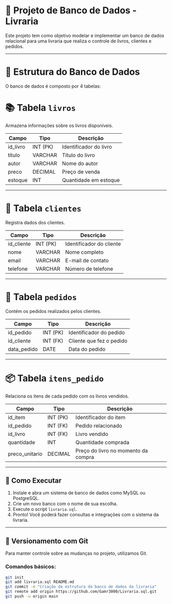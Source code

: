 # 💼 Projeto de Banco de Dados - Livraria

Este projeto tem como objetivo modelar e implementar um banco de dados relacional para uma livraria que realiza o controle de livros, clientes e pedidos.

---

# 🧱 Estrutura do Banco de Dados

O banco de dados é composto por 4 tabelas:

# 📚 Tabela `livros`
Armazena informações sobre os livros disponíveis.

| Campo        | Tipo        | Descrição               |
|--------------|-------------|--------------------------|
| id_livro     | INT (PK)    | Identificador do livro   |
| titulo       | VARCHAR     | Título do livro          |
| autor        | VARCHAR     | Nome do autor            |
| preco        | DECIMAL     | Preço de venda           |
| estoque      | INT         | Quantidade em estoque    |

---

# 👤 Tabela `clientes`
Registra dados dos clientes.

| Campo        | Tipo        | Descrição              |
|--------------|-------------|-------------------------|
| id_cliente   | INT (PK)    | Identificador do cliente |
| nome         | VARCHAR     | Nome completo            |
| email        | VARCHAR     | E-mail de contato        |
| telefone     | VARCHAR     | Número de telefone       |

---

# 🛒 Tabela `pedidos`
Contém os pedidos realizados pelos clientes.

| Campo        | Tipo        | Descrição                       |
|--------------|-------------|----------------------------------|
| id_pedido    | INT (PK)    | Identificador do pedido          |
| id_cliente   | INT (FK)    | Cliente que fez o pedido         |
| data_pedido  | DATE        | Data do pedido                   |

---

# 📦 Tabela `itens_pedido`
Relaciona os itens de cada pedido com os livros vendidos.

| Campo          | Tipo        | Descrição                              |
|----------------|-------------|-----------------------------------------|
| id_item        | INT (PK)    | Identificador do item                   |
| id_pedido      | INT (FK)    | Pedido relacionado                      |
| id_livro       | INT (FK)    | Livro vendido                           |
| quantidade     | INT         | Quantidade comprada                     |
| preco_unitario | DECIMAL     | Preço do livro no momento da compra     |

---

## 🚀 Como Executar

1. Instale e abra um sistema de banco de dados como MySQL ou PostgreSQL.
2. Crie um novo banco com o nome de sua escolha.
3. Execute o script `livraria.sql`.
4. Pronto! Você poderá fazer consultas e integrações com o sistema da livraria.

---

## 🔧 Versionamento com Git

Para manter controle sobre as mudanças no projeto, utilizamos Git.

### Comandos básicos:

```bash
git init                                                                 Inicializa o repositório
git add livraria.sql README.md                                           Adiciona os arquivos
git commit -m "Criação da estrutura do banco de dados da livraria"
git remote add origin https://github.com/Gamr3000/Livraria.sql.git
git push -u origin main

